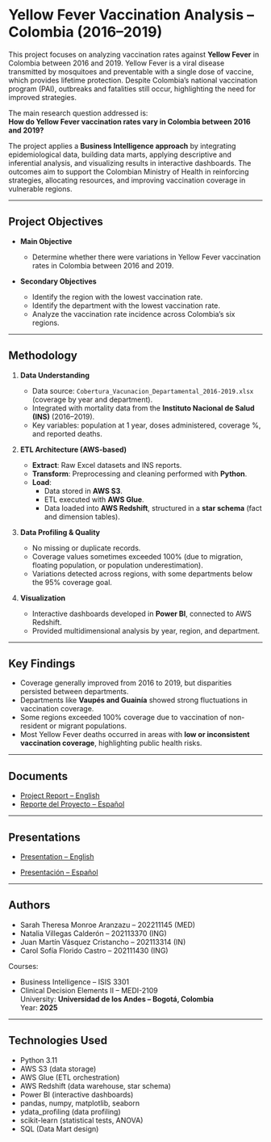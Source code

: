 # Yellow Fever Vaccination Analysis – Colombia (2016–2019)

This project focuses on analyzing vaccination rates against **Yellow Fever** in Colombia between 2016 and 2019. Yellow Fever is a viral disease transmitted by mosquitoes and preventable with a single dose of vaccine, which provides lifetime protection. Despite Colombia’s national vaccination program (PAI), outbreaks and fatalities still occur, highlighting the need for improved strategies.  

The main research question addressed is:  
**How do Yellow Fever vaccination rates vary in Colombia between 2016 and 2019?**

The project applies a **Business Intelligence approach** by integrating epidemiological data, building data marts, applying descriptive and inferential analysis, and visualizing results in interactive dashboards. The outcomes aim to support the Colombian Ministry of Health in reinforcing strategies, allocating resources, and improving vaccination coverage in vulnerable regions.  

---

## Project Objectives
- **Main Objective**  
  - Determine whether there were variations in Yellow Fever vaccination rates in Colombia between 2016 and 2019.  

- **Secondary Objectives**  
  - Identify the region with the lowest vaccination rate.  
  - Identify the department with the lowest vaccination rate.  
  - Analyze the vaccination rate incidence across Colombia’s six regions.  

---

## Methodology
1. **Data Understanding**  
   - Data source: `Cobertura_Vacunacion_Departamental_2016-2019.xlsx` (coverage by year and department).  
   - Integrated with mortality data from the **Instituto Nacional de Salud (INS)** (2016–2019).  
   - Key variables: population at 1 year, doses administered, coverage %, and reported deaths.  

2. **ETL Architecture (AWS-based)**  
   - **Extract**: Raw Excel datasets and INS reports.  
   - **Transform**: Preprocessing and cleaning performed with **Python**.  
   - **Load**:  
     - Data stored in **AWS S3**.  
     - ETL executed with **AWS Glue**.  
     - Data loaded into **AWS Redshift**, structured in a **star schema** (fact and dimension tables).  

3. **Data Profiling & Quality**  
   - No missing or duplicate records.  
   - Coverage values sometimes exceeded 100% (due to migration, floating population, or population underestimation).  
   - Variations detected across regions, with some departments below the 95% coverage goal.  

4. **Visualization**  
   - Interactive dashboards developed in **Power BI**, connected to AWS Redshift.  
   - Provided multidimensional analysis by year, region, and department.  

---

## Key Findings
- Coverage generally improved from 2016 to 2019, but disparities persisted between departments.  
- Departments like **Vaupés and Guainía** showed strong fluctuations in vaccination coverage.  
- Some regions exceeded 100% coverage due to vaccination of non-resident or migrant populations.  
- Most Yellow Fever deaths occurred in areas with **low or inconsistent vaccination coverage**, highlighting public health risks.  

---

## Documents
- [Project Report – English](https://github.com/user-attachments/files/22453594/G19.DocumentoProyecto2.1.pdf)
- [Reporte del Proyecto – Español](https://github.com/user-attachments/files/22453592/G19.DocumentoProyecto2.pdf)


---
## Presentations
- [Presentation – English](https://github.com/user-attachments/files/22453598/PresentacionFinal.-.Proyecto.2.-.BI.pdf)

- [Presentación – Español](https://github.com/user-attachments/files/22453591/PresentacionFinal.-.Proyecto.2.-.BI.pdf)

---

## Authors
- Sarah Theresa Monroe Aranzazu – 202211145 (MED)  
- Natalia Villegas Calderón – 202113370 (ING)  
- Juan Martín Vásquez Cristancho – 202113314 (IN)  
- Carol Sofía Florido Castro – 202111430 (ING)  

Courses:  
- Business Intelligence – ISIS 3301  
- Clinical Decision Elements II – MEDI-2109  
University: **Universidad de los Andes – Bogotá, Colombia**  
Year: **2025**  

---

## Technologies Used

- Python 3.11
- AWS S3 (data storage)
- AWS Glue (ETL orchestration)
- AWS Redshift (data warehouse, star schema)
- Power BI (interactive dashboards)
- pandas, numpy, matplotlib, seaborn
- ydata_profiling (data profiling)
- scikit-learn (statistical tests, ANOVA)
- SQL (Data Mart design)

